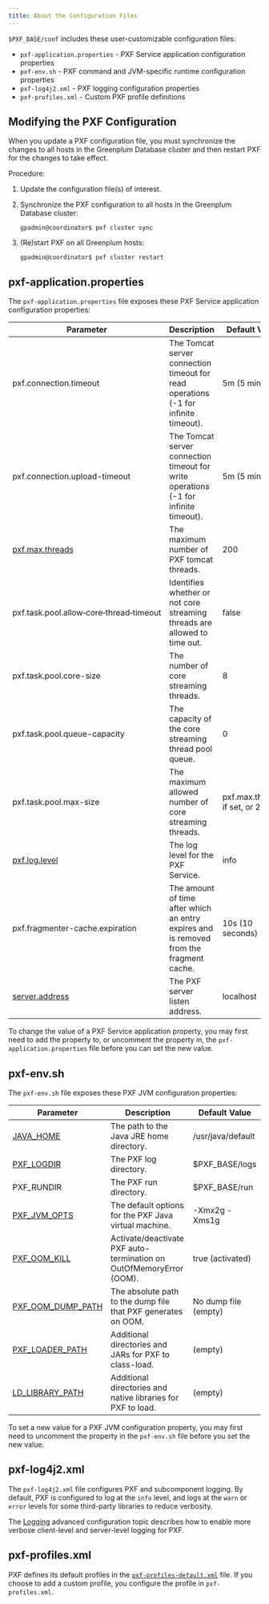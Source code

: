 ```yaml
---
title: About the Configuration Files
---
```


`$PXF_BASE/conf` includes these user-customizable configuration files:

- `pxf-application.properties` - PXF Service application configuration properties
- `pxf-env.sh` - PXF command and JVM-specific runtime configuration properties
- `pxf-log4j2.xml` - PXF logging configuration properties
- `pxf-profiles.xml` - Custom PXF profile definitions


## <a id="chg_config"></a>Modifying the PXF Configuration

When you update a PXF configuration file, you must synchronize the changes to all hosts in the Greenplum Database cluster and then restart PXF for the changes to take effect.

Procedure:

1. Update the configuration file(s) of interest.

1. Synchronize the PXF configuration to all hosts in the Greenplum Database cluster:

    ``` shell
    gpadmin@coordinator$ pxf cluster sync
    ```

1. (Re)start PXF on all Greenplum hosts:

    ``` shell
    gpadmin@coordinator$ pxf cluster restart
    ```


## <a id="pxfappprops"></a>pxf-application.properties

The `pxf-application.properties` file exposes these PXF Service application configuration properties:

| Parameter  | Description | Default Value |
|-----------|---------------| ------------|
| pxf.connection.timeout | The Tomcat server connection timeout for read operations (-1 for infinite timeout). | 5m (5 minutes) |
| pxf.connection.upload-timeout | The Tomcat server connection timeout for write operations (-1 for infinite timeout). | 5m (5 minutes) |
| [pxf.max.threads](cfg_mem.html#pxf-threadcfg) | The maximum number of PXF tomcat threads. | 200 |
| pxf.task.pool.allow&#8209;core&#8209;thread&#8209;timeout | Identifies whether or not core streaming threads are allowed to time out. | false |
| pxf.task.pool.core-size | The number of core streaming threads. | 8 |
| pxf.task.pool.queue-capacity | The capacity of the core streaming thread pool queue. | 0 |
| pxf.task.pool.max-size | The maximum allowed number of core streaming threads. | pxf.max.threads if set, or 200 |
| [pxf.log.level](cfg_logging.html) | The log level for the PXF Service. | info  |
| pxf.fragmenter-cache.expiration | The amount of time after which an entry expires and is removed from the fragment cache. | 10s (10 seconds) |
| [server.address](cfghostport.html) | The PXF server listen address. | localhost |

To change the value of a PXF Service application property, you may first need to add the property to, or uncomment the property in, the `pxf-application.properties` file before you can set the new value.


## <a id="pxfenvsh"></a>pxf-env.sh

The `pxf-env.sh` file exposes these PXF JVM configuration properties:

| Parameter  | Description | Default Value |
|-----------|---------------| ------------|
| [JAVA_HOME](instcfg_pxf.html)    | The path to the Java JRE home directory. | /usr/java/default |
| [PXF_LOGDIR](cfg_logging.html#cfglogdir)   | The PXF log directory. | $PXF_BASE/logs |
| PXF_RUNDIR   | The PXF run directory. | $PXF_BASE/run |
| [PXF_JVM_OPTS](cfg_mem.html#pxf-heapcfg)  | The default options for the PXF Java virtual machine. | -Xmx2g -Xms1g |
| [PXF_OOM_KILL](cfg_mem.html#pxf-cfgoom)  | Activate/deactivate PXF auto-termination on OutOfMemoryError (OOM). | true (activated) |
| [PXF_OOM_DUMP_PATH](cfg_mem.html#pxf-cfgoom)  | The absolute path to the dump file that PXF generates on OOM. | No dump file (empty) |
| [PXF_LOADER_PATH](reg_jar_depend.html)  | Additional directories and JARs for PXF to class-load. | (empty) |
| [LD_LIBRARY_PATH](reg_jar_depend.html)  | Additional directories and native libraries for PXF to load. | (empty) |

To set a new value for a PXF JVM configuration property, you may first need to uncomment the property in the `pxf-env.sh` file before you set the new value.


## <a id="pxflog4j2"></a>pxf-log4j2.xml

The `pxf-log4j2.xml` file configures PXF and subcomponent logging. By default, PXF is configured to log at the `info` level, and logs at the `warn` or `error` levels for some third-party libraries to reduce verbosity.

The [Logging](cfg_logging.html) advanced configuration topic describes how to enable more verbose client-level and server-level logging for PXF.

## <a id="pxfprofiledef"></a>pxf-profiles.xml

PXF defines its default profiles in the [`pxf-profiles-default.xml`](https://github.com/greenplum-db/pxf/blob/main/server/pxf-service/src/main/resources/pxf-profiles-default.xml) file. If you choose to add a custom profile, you configure the profile in `pxf-profiles.xml`.

